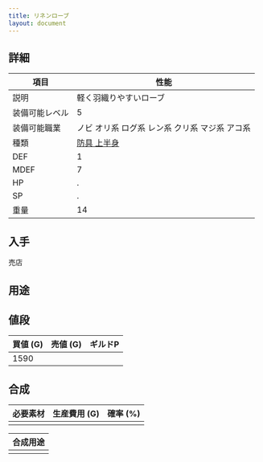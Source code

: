 ```yaml
---
title: リネンローブ
layout: document
---
```

## 詳細


|項目|性能|
|---|---|
|説明|軽く羽織りやすいローブ|
|装備可能レベル|5|
|装備可能職業|ノビ オリ系 ログ系 レン系 クリ系 マジ系 アコ系|
|種類|[防具 上半身](防具(上半身))|
|DEF|1|
|MDEF|7|
|HP|.|
|SP|.|
|重量|14|

## 入手

売店

## 用途


## 値段


|買値 (G)|売値 (G)|ギルドP|
|---|---|---|
|1590|||

## 合成


|必要素材|生産費用 (G)|確率 (%)|
|---|---|---|
||||


|合成用途|
|---|
||
